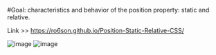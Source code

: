 #Goal: characteristics and behavior of the position property: static and relative.

Link >> https://ro6son.github.io/Position-Static-Relative-CSS/

![image](https://user-images.githubusercontent.com/91978309/225719076-4d522280-5dba-4cef-b8c5-23c207a9d196.png) ![image](https://user-images.githubusercontent.com/91978309/225719188-7d254fb4-500d-4438-bb84-cabe3eec9f67.png)










